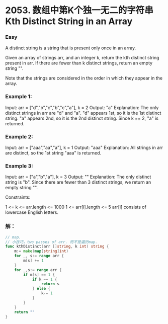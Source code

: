 # 2053. 数组中第K个独一无二的字符串 Kth Distinct String in an Array

### Easy

A distinct string is a string that is present only once in an array.

Given an array of strings arr, and an integer k, return the kth distinct string present in arr. If there are fewer than k distinct strings, return an empty string "".

Note that the strings are considered in the order in which they appear in the array.

### Example 1:

Input: arr = ["d","b","c","b","c","a"], k = 2
Output: "a"
Explanation:
The only distinct strings in arr are "d" and "a".
"d" appears 1st, so it is the 1st distinct string.
"a" appears 2nd, so it is the 2nd distinct string.
Since k == 2, "a" is returned. 

### Example 2:

Input: arr = ["aaa","aa","a"], k = 1
Output: "aaa"
Explanation:
All strings in arr are distinct, so the 1st string "aaa" is returned.

### Example 3:

Input: arr = ["a","b","a"], k = 3
Output: ""
Explanation:
The only distinct string is "b". Since there are fewer than 3 distinct strings, we return an empty string "".

Constraints:

1 <= k <= arr.length <= 1000
1 <= arr[i].length <= 5
arr[i] consists of lowercase English letters. 

### 解：

```go
// map. 
// 小技巧，two passes of arr. 而不是遍历map.
func kthDistinct(arr []string, k int) string {
    m:= make(map[string]int)
    for _, s:= range arr {
        m[s] += 1
    }
    for _,s:= range arr {
        if m[s] == 1 {
            if k == 1 {
                return s
            } else {
                k-= 1
            }
        }
    } 
    return ""
}
```